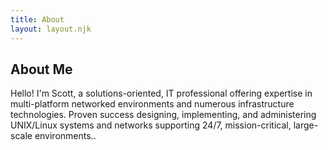 ```yaml
---
title: About
layout: layout.njk
---
```


<section>
  <h2>About Me</h2>
  <p>Hello! I'm Scott, a solutions-oriented, IT professional offering expertise in multi-platform networked environments and numerous infrastructure technologies. Proven success designing, implementing, and administering UNIX/Linux systems and networks supporting 24/7, mission-critical, large-scale environments..</p>
</section>
